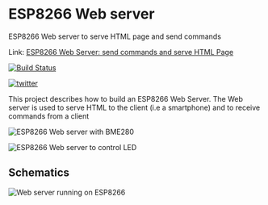 # ESP8266 Web server
ESP8266 Web server to serve HTML page and send commands


Link: [ESP8266 Web Server: send commands and serve HTML Page](https://www.survivingwithandroid.com/esp8266-web-server/)

[![Build Status](https://travis-ci.org/survivingwithandroid/ESP8266-Web-server.svg?branch=master)](https://travis-ci.org/survivingwithandroid/ESP8266-Web-server)

[![twitter](https://img.shields.io/twitter/follow/survivingwithan.svg?style=social)](https://twitter.com/intent/follow?screen_name=survivingwithan)

This project describes how to build an ESP8266 Web Server. The Web server is used to serve HTML to the client (i.e a smartphone) and to receive commands from a client

![ESP8266 Web server with BME280](https://github.com/survivingwithandroid/ESP8266-Web-server/blob/master/imgages/esp8266_web_server_bme280-498x1024.png)

![ESP8266 Web server to control LED](https://github.com/survivingwithandroid/ESP8266-Web-server/blob/master/imgages/esp8266-led-web-server.png)

## Schematics

![Web server running on ESP8266](https://github.com/survivingwithandroid/ESP8266-Web-server/blob/master/imgages/web-server_esp8266-1024x378.png)


